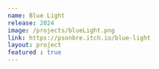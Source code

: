 ```yaml
---
name: Blue Light
release: 2024
image: /projects/blueLight.png
link: https://psonbre.itch.io/blue-light
layout: project
featured : true
---
```

